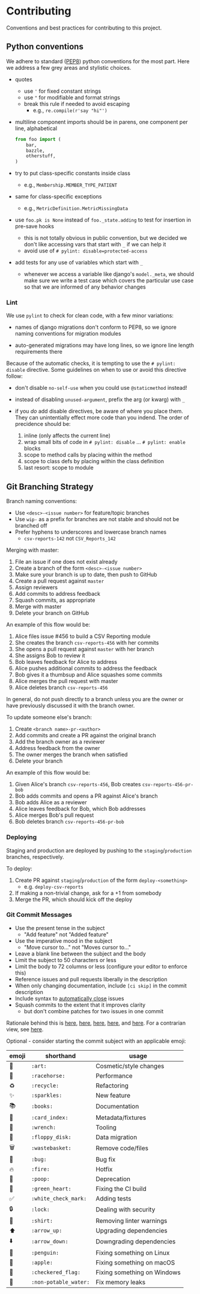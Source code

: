 # Contributing

Conventions and best practices for contributing to this project.

## Python conventions

We adhere to standard ([PEP8][pep8]) python conventions for the most part.
Here we address a few grey areas and stylistic choices.

- quotes
  - use `'` for fixed constant strings
  - use `"` for modifiable and format strings
  - break this rule if needed to avoid escaping
    - e.g., `re.compile(r'say "hi"')`

- multiline component imports should be in parens, one component per line,
  alphabetical
  
    ```python
	from foo import (
		bar,
		bazzle,
		otherstuff,
	)
	```

- try to put class-specific constants inside class 
  - e.g., `Membership.MEMBER_TYPE_PATIENT`

- same for class-specific exceptions
  - e.g., `MetricDefinition.MetricMissingData`

- use `foo.pk is None` instead of `foo._state.adding` to test for insertion in
  pre-save hooks
  - this is not totally obvious in public convention, but we decided we don't
    like accessing vars that start with `_` if we can help it
  - avoid use of `# pylint: disable=protected-access`

- add tests for any use of variables which start with `_`
  - whenever we access a variable like django's `model._meta`, we should make
    sure we write a test case which covers the particular use case so that we
    are informed of any behavior changes

### Lint

We use `pylint` to check for clean code, with a few minor variations:

- names of django migrations don't conform to PEP8, so we ignore naming conventions for migration
  modules

- auto-generated migrations may have long lines, so we ignore line length requirements there


Because of the automatic checks, it is tempting to use the `# pylint: disable` directive.  Some
guidelines on when to use or avoid this directive follow:

- don't disable `no-self-use` when you could use `@staticmethod` instead!

- instead of disabling `unused-argument`, prefix the arg (or kwarg) with `_`

- if you _do_ add disable directives, be aware of where you place them.  They can unintentially
  effect more code than you indend.  The order of precidence should be:

  1. inline (only affects the current line)
  1. wrap small bits of code in `# pylint: disable` ... `# pylint: enable` blocks
  1. scope to method calls by placing within the method
  1. scope to class defs by placing within the class definition
  1. last resort: scope to module


## Git Branching Strategy

Branch naming conventions:

*  Use `<desc>-<issue number>` for feature/topic branches
*  Use `wip-` as a prefix for branches are not stable and should not be branched off
*  Prefer hyphens to underscores and lowercase branch names
   - `csv-reports-142` not `CSV_Reports_142`

Merging with master:

1. File an issue if one does not exist already
2. Create a branch of the form `<desc>-<issue number>`
3. Make sure your branch is up to date, then push to GitHub
4. Create a pull request against `master`
5. Assign reviewers
6. Add commits to address feedback
7. Squash commits, as appropriate
8. Merge with master
9. Delete your branch on GitHub

An example of this flow would be:

1. Alice files issue #456 to build a CSV Reporting module
2. She creates the branch `csv-reports-456` with her commits
3. She opens a pull request against `master` with her branch
4. She assigns Bob to review it
5. Bob leaves feedback for Alice to address
6. Alice pushes additional commits to address the feedback
7. Bob gives it a thumbsup and Alice squashes some commits
8. Alice merges the pull request with master
9. Alice deletes branch `csv-reports-456`

In general, do not push directly to a branch unless you are the owner or have
previously discussed it with the branch owner.

To update someone else's branch:

1. Create `<branch name>-pr-<author>`
2. Add commits and create a PR against the original branch
3. Add the branch owner as a reviewer
4. Address feedback from the owner
5. The owner merges the branch when satisfied
6. Delete your branch

An example of this flow would be:

1. Given Alice's branch `csv-reports-456`, Bob creates `csv-reports-456-pr-bob`
2. Bob adds commits and opens a PR against Alice's branch
3. Bob adds Alice as a reviewer
4. Alice leaves feedback for Bob, which Bob addresses
5. Alice merges Bob's pull request
6. Bob deletes branch `csv-reports-456-pr-bob`

### Deploying

Staging and production are deployed by pushing to the `staging`/`production`
branches, respectively.

To deploy:

1. Create PR against `staging`/`production` of the form `deploy-<something>`
   * e.g. `deploy-csv-reports`
2. If making a non-trivial change, ask for a +1 from somebody
3. Merge the PR, which should kick off the deploy

### Git Commit Messages

*  Use the present tense in the subject
   -  "Add feature" not "Added feature"
*  Use the imperative mood in the subject
   -  "Move cursor to..." not "Moves cursor to..."
*  Leave a blank line between the subject and the body
*  Limit the subject to 50 characters or less
*  Limit the body to 72 columns or less (configure your editor to enforce this)
*  Reference issues and pull requests liberally in the description
*  When only changing documentation, include `[ci skip]` in the commit description
*  Include syntax to [automatically close][auto-close] issues
*  Squash commits to the extent that it improves clarity
   - but don't combine patches for two issues in one commit

Rationale behind this is [here][tpope], [here][blog1], [here][blog2],
[here][blog3], and [here][blog4]. For a contrarian view, see [here][holman].

Optional - consider starting the commit subject with an applicable emoji:

| emoji               | shorthand             | usage                       |
| ------------------- | --------------------- | --------------------------- |
| :art:               | `:art:`               | Cosmetic/style changes      |
| :racehorse:         | `:racehorse:`         | Performance                 |
| :recycle:           | `:recycle:`           | Refactoring                 |
| :sparkles:          | `:sparkles:`          | New feature                 |
| :books:             | `:books:`             | Documentation               |
| :card_index:        | `:card_index:`        | Metadata/fixtures           |
| :wrench:            | `:wrench:`            | Tooling                     |
| :floppy_disk:       | `:floppy_disk:`       | Data migration              |
| :wastebasket:       | `:wastebasket:`       | Remove code/files           |
| :bug:               | `:bug:`               | Bug fix                     |
| :fire:              | `:fire:`              | Hotfix                      |
| :poop:              | `:poop:`              | Deprecation                 |
| :green_heart:       | `:green_heart:`       | Fixing the CI build         |
| :white_check_mark:  | `:white_check_mark:`  | Adding tests                |
| :lock:              | `:lock:`              | Dealing with security       |
| :shirt:             | `:shirt:`             | Removing linter warnings    |
| :arrow_up:          | `:arrow_up:`          | Upgrading dependencies      |
| :arrow_down:        | `:arrow_down:`        | Downgrading dependencies    |
| :penguin:           | `:penguin:`           | Fixing something on Linux   |
| :apple:             | `:apple:`             | Fixing something on macOS   |
| :checkered_flag:    | `:checkered_flag:`    | Fixing something on Windows |
| :non-potable_water: | `:non-potable_water:` | Fix memory leaks            |



[auto-close]: https://help.github.com/articles/closing-issues-via-commit-messages/
[tpope]: https://tbaggery.com/2008/04/19/a-note-about-git-commit-messages.html
[blog1]: https://who-t.blogspot.co.at/2009/12/on-commit-messages.html
[blog2]: https://chris.beams.io/posts/git-commit/
[blog3]: https://robots.thoughtbot.com/5-useful-tips-for-a-better-commit-message
[blog4]: https://git-scm.com/book/en/v2/Distributed-Git-Contributing-to-a-Project
[holman]: https://zachholman.com/posts/git-commit-history/
[pep8]: https://www.python.org/dev/peps/pep-0008/
